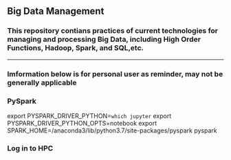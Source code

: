 ## Big Data Management
### This repository contians practices of current technologies for managing and processing Big Data, including High Order Functions, Hadoop, Spark, and  SQL,etc. 


--------------------------------------------------------------------------------------------------------------------------


### Imformation below is for personal user as reminder, may not be generally applicable

### PySpark
export PYSPARK_DRIVER_PYTHON=`which jupyter` export PYSPARK_DRIVER_PYTHON_OPTS=notebook export SPARK_HOME=/anaconda3/lib/python3.7/site-packages/pyspark pyspark

### Log in to HPC
